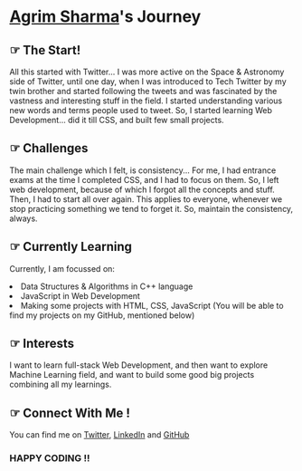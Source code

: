 # [Agrim Sharma](https://github.com/Agrim-Sharma174)'s Journey

## ☞ The Start!

All this started with Twitter...
I was more active on the Space & Astronomy side of Twitter, until one day, when I was introduced to Tech Twitter by my twin brother and started following the tweets and was fascinated by the vastness and interesting stuff in the field. I started understanding various new words and terms people used to tweet.
So, I started learning Web Development... did it till CSS, and built few small projects.

## ☞ Challenges

The main challenge which I felt, is consistency...
For me, I had entrance exams at the time I completed CSS, and I had to focus on them. So, I left web development, because of which I forgot all the concepts and stuff. Then, I had to start all over again. This applies to everyone, whenever we stop practicing something we tend to forget it. So, maintain the consistency, always. 

## ☞ Currently Learning

Currently, I am focussed on:
<li> Data Structures & Algorithms in C++ language </li>
<li> JavaScript in Web Development </li>
<li> Making some projects with HTML, CSS, JavaScript (You will be able to find my projects on my GitHub, mentioned below) </li>

## ☞ Interests

I want to learn full-stack Web Development, and then want to explore Machine Learning field, and want to build some good big projects combining all my learnings.

## ☞ Connect With Me !

You can find me on [Twitter](https://twitter.com/Agrim_Sharma174),  [LinkedIn](https://www.linkedin.com/in/agrim-sharma174/) and [GitHub](https://github.com/Agrim-Sharma174)

### HAPPY CODING !!